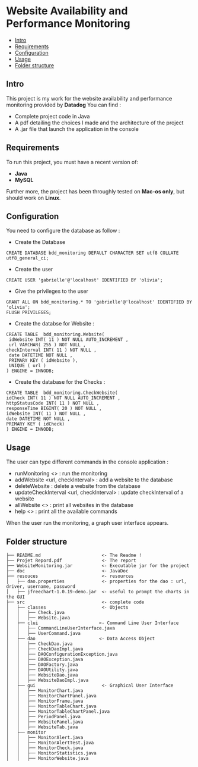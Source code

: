 # Website Availability and Performance Monitoring
- [Intro](#intro)
- [Requirements](#requirements)
- [Configuration](#configuration)
- [Usage](#usage)
- [Folder structure](#folder-structure)

Intro
-----

This project is my work for the website availability and performance monitoring provided by **Datadog**
You can find : 
- Complete project code in Java
- A pdf detailing the choices I made and the architecture of the project 
- A .jar file that launch the application in the console

Requirements
------------

To run this project, you must have a recent version of:
- **Java**
- **MySQL**

Further more, the project has been throughly tested on **Mac-os only**, but should work on **Linux**.

Configuration
-------------

You need to configure the database as follow : 

- Create the Database
``` 
CREATE DATABASE bdd_monitoring DEFAULT CHARACTER SET utf8 COLLATE utf8_general_ci;
``` 
- Create the user 
``` 
CREATE USER 'gabrielle'@'localhost' IDENTIFIED BY 'olivia';
``` 
- Give the privileges to the user
``` 
GRANT ALL ON bdd_monitoring.* TO 'gabrielle'@'localhost' IDENTIFIED BY 'olivia';
FLUSH PRIVILEGES;
``` 
- Create the databse for Website : 
``` 
CREATE TABLE  bdd_monitoring.Website(
 idWebsite INT( 11 ) NOT NULL AUTO_INCREMENT ,
 url VARCHAR( 255 ) NOT NULL ,
checkInterval INT( 11 ) NOT NULL ,
 date DATETIME NOT NULL ,
 PRIMARY KEY ( idWebsite ),
 UNIQUE ( url )
) ENGINE = INNODB;
``` 

- Create the database for the Checks : 
``` 
CREATE TABLE  bdd_monitoring.CheckWebsite(
idCheck INT( 11 ) NOT NULL AUTO_INCREMENT ,
httpStatusCode INT( 11 ) NOT NULL ,
responseTime BIGINT( 20 ) NOT NULL ,
idWebsite INT( 11 ) NOT NULL ,
date DATETIME NOT NULL ,
PRIMARY KEY ( idCheck)
) ENGINE = INNODB;
``` 

Usage
-------

The user can type different commands in the console application : 
- runMonitoring <> : run the monitoring 
- addWebsite <url, checkInterval> : add a website to the database
- deleteWebsite <url> : delete a website from the database
- updateCheckInterval <url, checkInterval> : update checkInterval of a website 
- allWebsite <> : print all websites in the database
- help <> : print all the available commands

When the user run the monitoring, a graph user interface appears.

Folder structure
----------------
```
├── README.md                       <- The Readme !
├── Projet Repord.pdf               <- The report
├── WebsiteMonitoring.jar           <- Executable jar for the project 
├── doc                             <- JavaDoc
├── resouces                        <- resources 
│   ├── dao.properties              <- properties for the dao : url, driver, username, password
│   ├── jfreechart-1.0.19-demo.jar  <- useful to prompt the charts in the GUI
├── src                             <- complete code
│   ├── classes                     <- Objects
│   │   ├── Check.java
│   │   ├── Website.java
│   ├── clui                       <- Command Line User Interface
│   │   ├── CommandLineUserInterface.java
│   │   ├── UserCommand.java
│   ├── dao                        <- Data Access Object 
│   │   ├── CheckDao.java
│   │   ├── CheckDaoImpl.java
│   │   ├── DAOConfigurationException.java
│   │   ├── DAOException.java
│   │   ├── DAOFactory.java
│   │   ├── DAOUtility.java
│   │   ├── WebsiteDao.java
│   │   ├── WebsiteDaoImpl.java
│   ├── gui                         <- Graphical User Interface
│   │   ├── MonitorChart.java
│   │   ├── MonitorChartPanel.java
│   │   ├── MonitorFrame.java
│   │   ├── MonitorTableChart.java
│   │   ├── MonitorTableChartPanel.java
│   │   ├── PeriodPanel.java
│   │   ├── WebsitePanel.java
│   │   ├── WebsiteTab.java
│   ├── monitor
│   │   ├── MonitorAlert.java
│   │   ├── MonitorAlertTest.java
│   │   ├── MonitorCheck.java
│   │   ├── MonitorStatistics.java 
│   │   ├── MonitorWebsite.java
```

